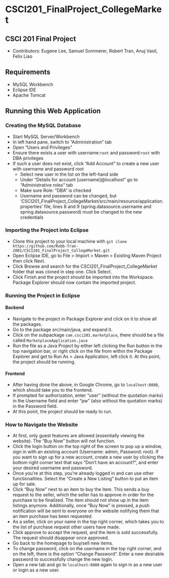 # CSCI201_FinalProject_CollegeMarket

## CSCI 201 Final Project
- Contributors: Eugene Lee, Samuel Sommerer, Robert Tran, Anuj Vasil, Felix Liao

## Requirements
- MySQL Workbench
- Eclipse IDE
- Apache Tomcat

## Running this Web Application

### Creating the MySQL Database
- Start MySQL Server/Workbench
- In left hand pane, switch to “Administration” tab
- Open “Users and Privileges”
- Ensure there exists a user with username:`root` and password:`root` with DBA privileges
- If such a user does not exist, click “Add Account” to create a new user with username and password root
    - Select new user in the list on the left-hand side
    - Under “Details for account [username]@localhost” go to “Administrative roles” tab
    - Make sure Role: “DBA” is checked
    - Username and password can be changed, but ‘CSCI201_FinalProject_CollegeMarket/src/main/resource/application.properties’ file, lines 8 and 9 (spring.datasource.username and spring.datasource.password) must be changed to the new credentials 

### Importing the Project into Eclipse
- Clone this project to your local machine with `git clone https://github.com/Robb-Tran-2001/CSCI201_FinalProject_CollegeMarket.git`
- Open Eclipse IDE, go to File > Import > Maven > Existing Maven Project then click Next.
- Click Browse and search for the CSCI201_FinalProject_CollegeMarket folder that was cloned in step one. Click Select.
- Click Finish and the project should be imported into the Workspace. Package Explorer should now contain the imported project.

### Running the Project in Eclipse

#### Backend
- Navigate to the project in Package Explorer and click on it to show all the packages.
- Go to the package src/main/java, and expand it.
- Click on the subpackage `com.csci201.marketplace`, there should be a file called `MarketplaceApplication.java`
- Run the file as a Java Project by either left clicking the Run button in the top navigation bar, or right click on the file from within the Package Explorer and get to Run As > Java Application, left click it. At this point, the project should be running.

#### Frontend
- After having done the above, in Google Chrome, go to `localhost:8080`, which should take you to the frontend.
- If prompted for authorization, enter “user” (without the quotation marks) in the Username field and enter “pw” (also without the quotation marks) in the Password field.
- At this point, the project should be ready to run.

### How to Navigate the Website
- At first, only guest features are allowed (essentially viewing the website). The “Buy Now” button will not function. 
- Click the login button on the top right of the screen to pop up a window, sign in with an existing account (Username: admin, Password: root). If you want to sign up for a new account, create a new user by clicking the bottom right corner text that says “Don’t have an account?”, and enter your desired username and password.
- Once you’re at this step, you’re already logged in and can use other functionalities. Select the “Create a New Listing” button to put an item up for sale.
- Click “Buy Now” next to an item to buy the item. This sends a buy request to the seller, which the seller has to approve in order for the purchase to be finalized. The item should not show up in the item listings anymore. Additionally, once “Buy Now” is pressed, a push notification will be sent to everyone on the website notifying them that an item purchase has been requested.
- As a seller, click on your name in the top right corner, which takes you to the list of purchase request other users have made. 
- Click approve to accept the request, and the item is sold successfully. The request should disappear once approved.
- Go back to the homepage to buy/sell new items.
- To change password, click on the username in the top right corner, and on the left, there is the option “Change Password”. Enter a new desirable password to successfully change the new login.
- Open a new tab and go to `localhost:8080` again to sign in as a new user or login as a new user.



